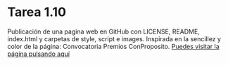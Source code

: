 # Tarea 1.10
Publicación de una pagina web en GitHub con LICENSE, README, index.html y carpetas de style, script e images. Inspirada en la sencillez y color de la página: Convocatoria Premios ConProposito.
<a href='https://uxiamesias.github.io/Tarea-1.10/' target='_blank'>Puedes visitar la página pulsando aquí</a>
